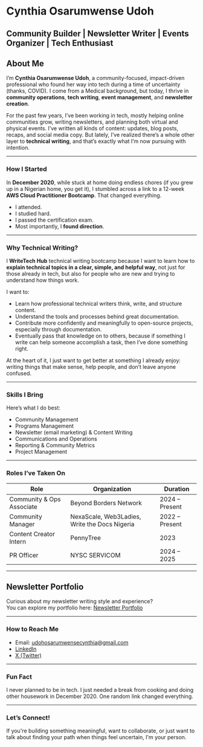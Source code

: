 # Cynthia Osarumwense Udoh

## Community Builder | Newsletter Writer | Events Organizer | Tech Enthusiast

## About Me

I’m **Cynthia Osarumwense Udoh**, a community-focused, impact-driven professional who found her way into tech during a time of uncertainty (thanks, COVID). I come from a Medical background, but today, I thrive in **community operations**, **tech writing**, **event management**, and **newsletter creation**.

For the past few years, I’ve been working in tech, mostly helping online communities grow, writing newsletters, and planning both virtual and physical events. I’ve written all kinds of content: updates, blog posts, recaps, and social media copy. But lately, I’ve realized there’s a whole other layer to **technical writing**, and that’s exactly what I’m now pursuing with intention.

---

### How I Started

In **December 2020**, while stuck at home doing endless chores (if you grew up in a Nigerian home, you get it), I stumbled across a link to a 12-week **AWS Cloud Practitioner Bootcamp**. That changed everything.

- I attended.  
- I studied hard.  
- I passed the certification exam.  
- Most importantly, I **found direction**.

---

### Why Technical Writing?

I **WriteTech Hub** technical writing bootcamp because I want to learn how to **explain technical topics in a clear, simple, and helpful way**, not just for those already in tech, but also for people who are new and trying to understand how things work.

I want to:

- Learn how professional technical writers think, write, and structure content.  
- Understand the tools and processes behind great documentation.  
- Contribute more confidently and meaningfully to open-source projects, especially through documentation.  
- Eventually pass that knowledge on to others, because if something I write can help someone accomplish a task, then I’ve done something right.

At the heart of it, I just want to get better at something I already enjoy: writing things that make sense, help people, and don’t leave anyone confused.

---

### Skills I Bring

Here’s what I do best:

- Community Management
- Programs Management  
- Newsletter (email marketing) & Content Writing  
- Communications and Operations  
- Reporting & Community Metrics  
- Project Management  

---

### Roles I’ve Taken On

| Role                       | Organization                                  | Duration        |
|----------------------------|-----------------------------------------------|-----------------|
| Community & Ops Associate  | Beyond Borders Network                        | 2024 – Present  |
| Community Manager          | NexaScale, Web3Ladies, Write the Docs Nigeria | 2022 – Present  |
| Content Creator Intern     | PennyTree                                     | 2023            |
| PR Officer                 | NYSC SERVICOM                                 | 2024 – 2025     |

---

## Newsletter Portfolio

Curious about my newsletter writing style and experience?  
You can explore my portfolio here: [Newsletter Portfolio](https://www.notion.so/Portfolio-1693699995c880299563da153cc1a86a)

---

### How to Reach Me

- Email: [udohosarumwensecynthia@gmail.com](mailto:udohosarumwensecynthia@gmail.com)  
- [LinkedIn](https://www.linkedin.com/in/cynthia-udoh)  
- [X (Twitter)](https://twitter.com/Abbaslover_)  

---

### Fun Fact

I never planned to be in tech. I just needed a break from cooking and doing other housework in December 2020. One random link changed everything.

---

### Let’s Connect!

If you're building something meaningful, want to collaborate, or just want to talk about finding your path when things feel uncertain, I'm your person.

